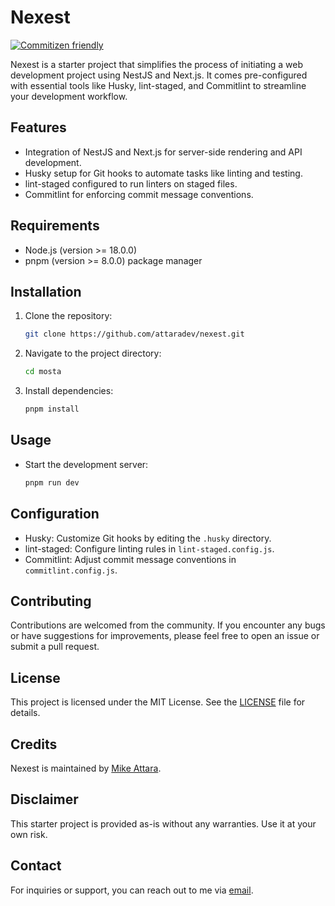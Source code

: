 # Nexest

[![Commitizen friendly](https://img.shields.io/badge/commitizen-friendly-brightgreen.svg)](http://commitizen.github.io/cz-cli/)

Nexest is a starter project that simplifies the process of initiating a web development project using NestJS and Next.js. It comes pre-configured with essential tools like Husky, lint-staged, and Commitlint to streamline your development workflow.

## Features

- Integration of NestJS and Next.js for server-side rendering and API development.
- Husky setup for Git hooks to automate tasks like linting and testing.
- lint-staged configured to run linters on staged files.
- Commitlint for enforcing commit message conventions.

## Requirements

- Node.js (version >= 18.0.0)
- pnpm (version >= 8.0.0) package manager

## Installation

1. Clone the repository:

   ```bash
   git clone https://github.com/attaradev/nexest.git
   ```

2. Navigate to the project directory:

   ```bash
   cd mosta
   ```

3. Install dependencies:

   ```bash
   pnpm install
   ```

## Usage

- Start the development server:

  ```bash
  pnpm run dev
  ```

## Configuration

- Husky: Customize Git hooks by editing the `.husky` directory.
- lint-staged: Configure linting rules in `lint-staged.config.js`.
- Commitlint: Adjust commit message conventions in `commitlint.config.js`.

## Contributing

Contributions are welcomed from the community. If you encounter any bugs or have suggestions for improvements, please feel free to open an issue or submit a pull request.

## License

This project is licensed under the MIT License. See the [LICENSE](./LICENSE) file for details.

## Credits

Nexest is maintained by [Mike Attara](https://github.com/attaradev).

## Disclaimer

This starter project is provided as-is without any warranties. Use it at your own risk.

## Contact

For inquiries or support, you can reach out to me via [email](mailto:mpyebattara@gmail.com).
